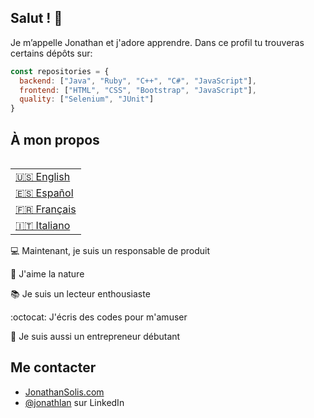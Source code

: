 ## Salut ! 👋
Je m’appelle Jonathan et j'adore apprendre. Dans ce profil tu trouveras certains dépôts sur:

```javascript
const repositories = {
  backend: ["Java", "Ruby", "C++", "C#", "JavaScript"],
  frontend: ["HTML", "CSS", "Bootstrap", "JavaScript"],
  quality: ["Selenium", "JUnit"]
}
```

## À mon propos

<table align="right">
 <tr><td><a href="README.md">🇺🇸 English</a></td></tr>
  <tr><td><a href="README_es.md">🇪🇸 Español</a></td></tr>
 <tr><td><a href="README_fr.md">🇫🇷 Français</a></td></tr>
 <tr><td><a href="README_it.md">🇮🇹 Italiano</a></td></tr>
</table>

💻 Maintenant, je suis un responsable de produit  

🌄 J'aime la nature 

📚 Je suis un lecteur enthousiaste 

:octocat: J'écris des codes pour m'amuser 

🔱 Je suis aussi un entrepreneur débutant

## Me contacter
- [JonathanSolis.com](https://jonathansolis.com/)
- [@jonathlan](https://www.linkedin.com/in/jonathlan/) sur LinkedIn
